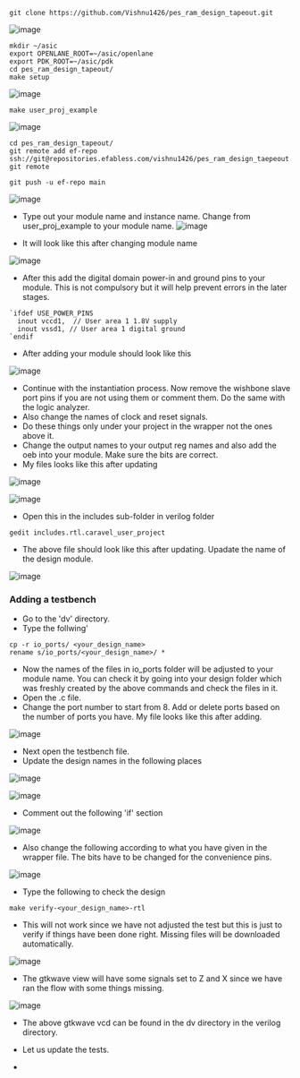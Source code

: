 ```
git clone https://github.com/Vishnu1426/pes_ram_design_tapeout.git
```

![image](https://github.com/Vishnu1426/pes_ram_design_tapeout/assets/79538653/7eb5fb81-1d01-427f-b8da-ab4f3d549a51)

```
mkdir ~/asic
export OPENLANE_ROOT=~/asic/openlane
export PDK_ROOT=~/asic/pdk
cd pes_ram_design_tapeout/
make setup
```

![image](https://github.com/Vishnu1426/pes_ram_design_tapeout/assets/79538653/75b6f73e-1f9c-4711-9514-2e420b96bcc4)

```
make user_proj_example
```

![image](https://github.com/Vishnu1426/pes_ram_design_tapeout/assets/79538653/cb8ef924-7126-4c3f-830d-e67c09c4cbdd)

```
cd pes_ram_design_tapeout/
git remote add ef-repo ssh://git@repositories.efabless.com/vishnu1426/pes_ram_design_taepeout.git
git remote
```

```
git push -u ef-repo main

```

![image](https://github.com/Vishnu1426/pes_ram_design_tapeout/assets/79538653/63c90e6e-9b06-4031-a5b7-e28bf8bc0a55)

+ Type out your module name and instance name. Change from user_proj_example to your module name.
![image](https://github.com/Vishnu1426/pes_ram_design_tapeout/assets/79538653/6f899f50-d24a-4782-b0f9-4fbbbc6aeb85)

+ It will look like this after changing module name

![image](https://github.com/Vishnu1426/pes_ram_design_tapeout/assets/79538653/5eedb6ee-9d3e-47d5-bd8d-bbf14589e3aa)

+ After this add the digital domain power-in and ground pins to your module. This is not compulsory but it will help prevent errors in the later stages.
```
`ifdef USE_POWER_PINS
  inout vccd1,	// User area 1 1.8V supply
  inout vssd1, // User area 1 digital ground
`endif
```
+ After adding your module should look like this

![image](https://github.com/Vishnu1426/pes_ram_design_tapeout/assets/79538653/690ba081-d2f1-4acb-9361-31d9c90d325d)

+ Continue with the instantiation process. Now remove the wishbone slave port pins if you are not using them or comment them. Do the same with the logic analyzer.
+ Also change the names of clock and reset signals.
+ Do these things only under your project in the wrapper not the ones above it.
+ Change the output names to your output reg names and also add the oeb into your module. Make sure the bits are correct.
+ My files looks like this after updating

![image](https://github.com/Vishnu1426/pes_ram_design_tapeout/assets/79538653/1b9a2911-8013-45ec-9c74-339e6f4bede2)

![image](https://github.com/Vishnu1426/pes_ram_design_tapeout/assets/79538653/ad3ee48d-eab6-4705-beb4-33c23c36a63b)

+ Open this in the includes sub-folder in verilog folder
```
gedit includes.rtl.caravel_user_project 
```
+ The above file should look like this after updating. Upadate the name of the design module.

![image](https://github.com/Vishnu1426/pes_ram_design_tapeout/assets/79538653/bdd93de8-8364-4777-8278-71297cc32510)

### Adding a testbench

+ Go to the 'dv' directory.
+ Type the follwing'
```
cp -r io_ports/ <your_design_name>
rename s/io_ports/<your_design_name>/ *
```
+ Now the names of the files in io_ports folder will be adjusted to your module name. You can check it by going into your design folder which was freshly created by the above commands and check the files in it.
+ Open the .c file.
+ Change the port number to start from 8. Add or delete ports based on the number of ports you have. My file looks like this after adding.

![image](https://github.com/Vishnu1426/pes_ram_design_tapeout/assets/79538653/65cf2169-aa3d-42fe-8ee8-b7b1899cdf41)

+ Next open the testbench file.
+ Update the design names in the following places

![image](https://github.com/Vishnu1426/pes_ram_design_tapeout/assets/79538653/0db6b767-9216-42e9-997c-1ee27c4b547f)

![image](https://github.com/Vishnu1426/pes_ram_design_tapeout/assets/79538653/7008a684-f309-4b03-b55f-ec07a8da323d)

+ Comment out the following 'if' section

![image](https://github.com/Vishnu1426/pes_ram_design_tapeout/assets/79538653/c53853fa-eacd-4f18-aefb-fe967f83865d)

+ Also change the following according to what you have given in the wrapper file. The bits have to be changed for the convenience pins.

![image](https://github.com/Vishnu1426/pes_ram_design_tapeout/assets/79538653/6b2587b6-16e8-4814-a77c-93b9808cb598)

+ Type the following to check the design
```
make verify-<your_design_name>-rtl
```
+ This will not work since we have not adjusted the test but this is just to verify if things have been done right. Missing files will be downloaded automatically.

![image](https://github.com/Vishnu1426/pes_ram_design_tapeout_old/assets/79538653/968cd62f-05d6-43d2-aba4-74bb5fa3f136)

+ The gtkwave view will have some signals set to Z and X since we have ran the flow with some things missing.

![image](https://github.com/Vishnu1426/pes_ram_design_tapeout_old/assets/79538653/cd6bef0d-29be-4ddc-9313-1ec7c823451e)

+ The above gtkwave vcd can be found in the dv directory in the verilog directory.

+ Let us update the tests.
+ 
